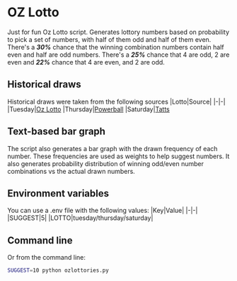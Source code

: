 # OZ Lotto
Just for fun Oz Lotto script. Generates lottory numbers based on probability to pick a set of numbers, with half of them odd and half of them even. There's a ***30%*** chance that the winning combination numbers contain half even and half are odd numbers. There's a ***25%*** chance that 4 are odd, 2 are even and ***22%*** chance that 4 are even, and 2 are odd.

## Historical draws
Historical draws were taken from the following sources
|Lotto|Source|
|-|-|
|Tuesday|[Oz Lotto](https://gnetwork.com.au/oz-lotto-results/)
|Thursday|[Powerball](https://gnetwork.com.au/powerball-results/)
|Saturday|[Tatts](https://gnetwork.com.au/lotto-results/)

## Text-based bar graph
The script also generates a bar graph with the drawn frequency of each number. These frequencies are used as weights to help suggest numbers. It also generates probability distribution of winning odd/even number combinations vs the actual drawn numbers.

## Environment variables
You can use a .env file with the following values:
|Key|Value|
|-|-|
|SUGGEST|5|
|LOTTO|tuesday/thursday/saturday|

## Command line
Or from the command line:
```bash
SUGGEST=10 python ozlottories.py
```